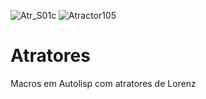 ![Atr_S01c](https://user-images.githubusercontent.com/9437020/179296103-b6478e53-4471-48c1-a51b-0cc6c5321285.jpg)
![Atractor105](https://user-images.githubusercontent.com/9437020/179296109-519b8efe-033d-4f88-827d-b29fc10aee4f.jpg)
# Atratores
Macros em Autolisp com atratores de Lorenz
